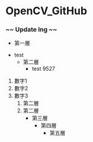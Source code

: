 # OpenCV_GitHub
### ~~ Update Ing ~~ 

- 第一層
+ test
  - 第二層
    + test
9527
1. 數字1
2. 數字2
3. 數字3
      1. 第二層
      2. 第二層
         - 第三層
           + 第四層
             - 第五層


